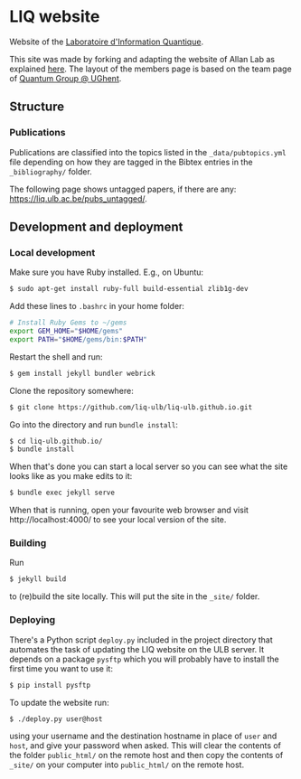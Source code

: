 # LIQ website

Website of the
[Laboratoire d'Information Quantique](https://liq.ulb.ac.be/).

This site was made by forking and adapting the website of Allan Lab as
explained [here](http://www.allanlab.org/aboutwebsite.html). The layout of
the members page is based on the team page of
[Quantum Group @ UGhent](https://www.quantumghent.com/).



## Structure

### Publications

Publications are classified into the topics listed in the
`_data/pubtopics.yml` file depending on how they are tagged in the Bibtex
entries in the `_bibliography/` folder.

The following page shows untagged papers, if there are any:
https://liq.ulb.ac.be/pubs_untagged/.



## Development and deployment

### Local development

Make sure you have Ruby installed. E.g., on Ubuntu:
```bash
$ sudo apt-get install ruby-full build-essential zlib1g-dev
```

Add these lines to `.bashrc` in your home folder:
```bash
# Install Ruby Gems to ~/gems
export GEM_HOME="$HOME/gems"
export PATH="$HOME/gems/bin:$PATH"
```

Restart the shell and run:
```bash
$ gem install jekyll bundler webrick
```

Clone the repository somewhere:
```bash
$ git clone https://github.com/liq-ulb/liq-ulb.github.io.git
```

Go into the directory and run `bundle install`:
```bash
$ cd liq-ulb.github.io/
$ bundle install
```
When that's done you can start a local server so you can see what the site
looks like as you make edits to it:
```bash
$ bundle exec jekyll serve
```
When that is running, open your favourite web browser and visit
http://localhost:4000/ to see your local version of the site.



### Building

Run
```bash
$ jekyll build
```
to (re)build the site locally. This will put the site in the `_site/` folder.



### Deploying

There's a Python script `deploy.py` included in the project directory that
automates the task of updating the LIQ website on the ULB server. It depends
on a package `pysftp` which you will probably have to install the first time
you want to use it:
```bash
$ pip install pysftp
```

To update the website run:
```bash
$ ./deploy.py user@host
```
using your username and the destination hostname in place of `user` and
`host`, and give your password when asked. This will clear the contents
of the folder `public_html/` on the remote host and then copy the contents of
`_site/` on your computer into `public_html/` on the remote host.
